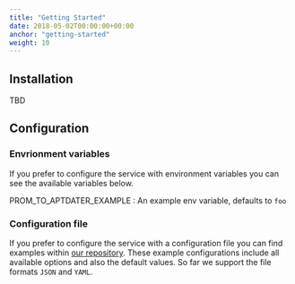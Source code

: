 ```yaml
---
title: "Getting Started"
date: 2018-05-02T00:00:00+00:00
anchor: "getting-started"
weight: 10
---
```


## Installation

TBD

## Configuration

### Envrionment variables

If you prefer to configure the service with environment variables you can see the available variables below.

PROM_TO_APTDATER_EXAMPLE
: An example env variable, defaults to `foo`

### Configuration file

If you prefer to configure the service with a configuration file you can find examples within [our repository](https://github.com/webhippie/prom-to-apt-dater/tree/master/config). These example configurations include all available options and also the default values. So far we support the file formats `JSON` and `YAML`.
